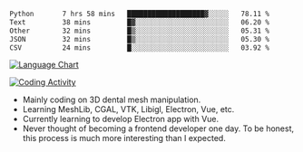<!--START_SECTION:waka-->

```txt
Python       7 hrs 58 mins   ███████████████████▓░░░░░   78.11 %
Text         38 mins         █▓░░░░░░░░░░░░░░░░░░░░░░░   06.20 %
Other        32 mins         █▒░░░░░░░░░░░░░░░░░░░░░░░   05.31 %
JSON         32 mins         █▒░░░░░░░░░░░░░░░░░░░░░░░   05.30 %
CSV          24 mins         █░░░░░░░░░░░░░░░░░░░░░░░░   03.92 %
```

<!--END_SECTION:waka-->

<!--START_SECTION:waka_lang_chart_svg-->
[![Language Chart](https://wakatime.com/share/@DYPro_MIKE/13ed6aa1-fa8f-42b5-8fa7-97c58e94375f.svg)](https://wakatime.com)
<!--END_SECTION:waka_lang_chart_svg-->

<!--START_SECTION:waka_coding_activity_svg-->
[![Coding Activity](https://wakatime.com/share/@DYPro_MIKE/2224f81a-edc4-46bb-b59e-25de5147ed15.svg)](https://wakatime.com)
<!--END_SECTION:waka_coding_activity_svg-->

<!--
**0x11111111/0x11111111** is a ✨ _special_ ✨ repository because its `README.md` (this file) appears on your GitHub profile.

Here are some ideas to get you started:

- 🔭 I’m currently working on ...
- 🌱 I’m currently learning ...
- 👯 I’m looking to collaborate on ...
- 🤔 I’m looking for help with ...
- 💬 Ask me about ...
- 📫 How to reach me: ...
- 😄 Pronouns: ...
- ⚡ Fun fact: ...
-->
- Mainly coding on 3D dental mesh manipulation.
- Learning MeshLib, CGAL, VTK, Libigl, Electron, Vue, etc.
- Currently learning to develop Electron app with Vue.
- Never thought of becoming a frontend developer one day. To be honest, this process is much more interesting than I expected.
